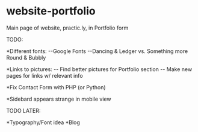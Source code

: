 website-portfolio
=================

Main page of website, practic.ly, in Portfolio form

TODO:

*Different fonts:
--Google Fonts
--Dancing & Ledger vs. Something more Round & Bubbly

*Links to pictures:
-- Find better pictures for Portfolio section
-- Make new pages for links w/ relevant info

*Fix Contact Form with PHP (or Python)

*Sidebard appears strange in mobile view

TODO LATER:

*Typography/Font idea
*Blog

